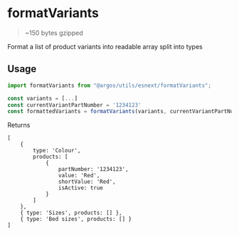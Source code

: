 # formatVariants

> ~150 bytes gzipped

Format a list of product variants into readable array split into types

## Usage

```jsx
import formatVariants from "@argos/utils/esnext/formatVariants";

const variants = [...]
const currentVariantPartNumber = '1234123'
const formattedVariants = formatVariants(variants, currentVariantPartNumber);
```

Returns

```
[
    {
        type: 'Colour',
        products: [
            {
                partNumber: '1234123',
                value: 'Red',
                shortValue: 'Red',
                isActive: true
            }
        ]
    },
    { type: 'Sizes', products: [] },
    { type: 'Bed sizes', products: [] }
]
```
